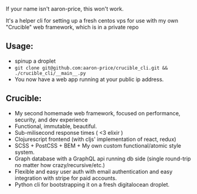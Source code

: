 If your name isn't aaron-price, this won't work.

It's a helper cli for setting up a fresh centos vps for use with my own "Crucible" web framework, which is in a private repo

## Usage:
- spinup a droplet
- `git clone git@github.com:aaron-price/crucible_cli.git && ./crucible_cli/__main__.py`
- You now have a web app running at your public ip address.

## Crucible:
- My second homemade web framework, focused on performance, security, and dev experience
- Functional, immutable, beautiful.
- Sub-milisecond response times ( <3 elixir )
- Clojurescript frontend (with cljs' implementation of react, redux)
- SCSS + PostCSS + BEM + My own custom functional/atomic style system.
- Graph database with a GraphQL api running db side (single round-trip no matter how crazy/recursive/etc.)
- Flexible and easy user auth with email authentication and easy integration with stripe for paid accounts.
- Python cli for bootstrapping it on a fresh digitalocean droplet.
